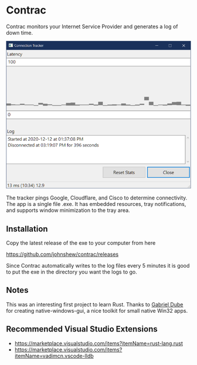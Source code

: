 # Contrac

Contrac monitors your Internet Service Provider and generates a log of down time.

![](contrac.png?raw=true)

The tracker pings Google, Cloudflare, and Cisco to determine connectivity. The app is a single file .exe. It has embedded resources, tray notifications, and supports window minimization to the tray area.

## Installation

Copy the latest release of the exe to your computer from here

https://github.com/johnshew/contrac/releases

Since Contrac automatically writes to the log files every 5 minutes it is good to put the exe in the directory you want the logs to go.

## Notes

This was an interesting first project to learn Rust. Thanks to [Gabriel Dube](https://github.com/gabdube) for creating native-windows-gui, a nice toolkit for small native Win32 apps.

## Recommended Visual Studio Extensions

* https://marketplace.visualstudio.com/items?itemName=rust-lang.rust
* https://marketplace.visualstudio.com/items?itemName=vadimcn.vscode-lldb
